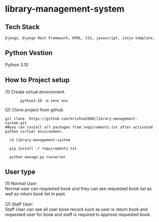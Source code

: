 # library-management-system

## Tech Stack
    Django, Django Rest Framework, HTML, CSS, javascript, Jinja template.
## Python Vestion 
   Python 3.10

## How to Project setup

   
(1) Create virtual  environment. <br>

           python3.10 -m venv env

(2)  Clone project from github <br>

    git clone  https://github.com/krishna2808/library-management-system.git
    ##you can install all packages from requirements.txt after activated python virtual environment. 
    
	  cd library-management-system
   
	  pip install -r requirements.txt 
   
	  python manage.py runserver   


## User type 

   (1) Normal User: <br>
       Normal user can requested book and they can see requested book list as well as return book list in past.  <br > <br>
   (2) Staff User: <br>
       Staff User can see all user book record such as user is return book and requested user for book and staff is required to approve requested book. <br > <br> 
      

